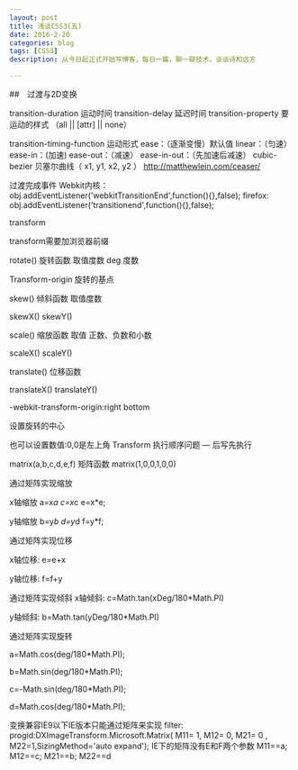 ```yaml
---
layout: post
title: 浅谈CSS3(五)
date: 2016-2-20
categories: blog
tags: [CSS3]
description: 从今日起正式开始写博客，每日一篇，聊一聊技术，谈谈诗和远方

---
```


##　过渡与2D变换

transition-duration 运动时间
transition-delay 延迟时间
transition-property  要运动的样式  （all || [attr] || none）

transition-timing-function 运动形式 
ease：（逐渐变慢）默认值
linear：（匀速）
ease-in：(加速)
ease-out：（减速）
ease-in-out：（先加速后减速）
cubic-bezier 贝塞尔曲线（ x1, y1, x2, y2 ） 
http://matthewlein.com/ceaser/

过渡完成事件 
Webkit内核： obj.addEventListener('webkitTransitionEnd',function(){},false);
firefox: obj.addEventListener('transitionend',function(){},false);

transform

transform需要加浏览器前缀

rotate()  旋转函数 取值度数
deg  度数

Transform-origin 旋转的基点

skew() 倾斜函数 取值度数 

skewX()
skewY()

scale() 缩放函数 取值 正数、负数和小数

scaleX()
scaleY()

translate() 位移函数

translateX()
translateY()


-webkit-transform-origin:right bottom

设置旋转的中心

也可以设置数值:0,0是左上角
Transform 执行顺序问题 — 后写先执行

matrix(a,b,c,d,e,f) 矩阵函数
matrix(1,0,0,1,0,0)



通过矩阵实现缩放

x轴缩放 a=x*a    c=x*c     e=x*e;

y轴缩放 b=y*b   d=y*d     f=y*f;

通过矩阵实现位移

x轴位移: e=e+x

y轴位移: f=f+y



通过矩阵实现倾斜
x轴倾斜: c=Math.tan(xDeg/180*Math.PI)

y轴倾斜: b=Math.tan(yDeg/180*Math.PI)


通过矩阵实现旋转

a=Math.cos(deg/180*Math.PI); 

b=Math.sin(deg/180*Math.PI);

c=-Math.sin(deg/180*Math.PI);

d=Math.cos(deg/180*Math.PI);



变换兼容IE9以下IE版本只能通过矩阵来实现
filter: progid:DXImageTransform.Microsoft.Matrix( M11= 1, M12= 0, M21= 0 , M22=1,SizingMethod='auto expand');
IE下的矩阵没有E和F两个参数 M11==a; M12==c; M21==b; M22==d
